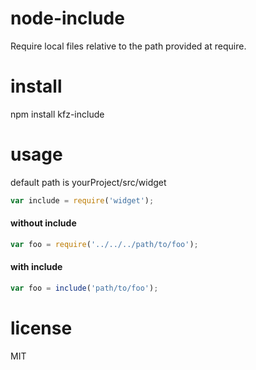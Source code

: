 # node-include

Require local files relative to the path provided at require.

# install

npm install kfz-include

# usage

default path is yourProject/src/widget
```js
var include = require('widget');
```

#### without include

```js
var foo = require('../../../path/to/foo');
```

#### with include

```js
var foo = include('path/to/foo');
```

# license
MIT
